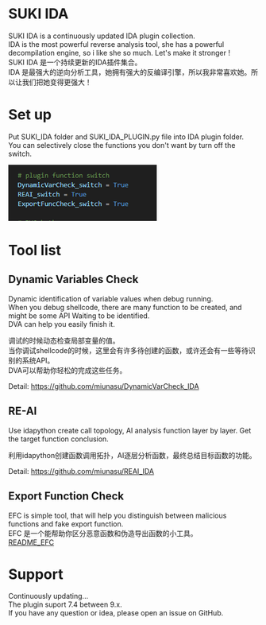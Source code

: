 # SUKI IDA
SUKI IDA is a continuously updated IDA plugin collection.  
IDA is the most powerful reverse analysis tool, she has a powerful decompilation engine, so i like she so much. Let's make it stronger !   
SUKI IDA 是一个持续更新的IDA插件集合。  
IDA 是最强大的逆向分析工具，她拥有强大的反编译引擎，所以我非常喜欢她。所以让我们把她变得更强大！

# Set up
Put SUKI_IDA folder and SUKI_IDA_PLUGIN.py file into IDA plugin folder.  
You can selectively close the functions you don't want by turn off the switch.  

![](./DOC/picture/switch.png)

# Tool list 
## Dynamic Variables Check
 
Dynamic identification of variable values when debug running.   
When you debug shellcode, there are many function to be created, and might be some API Waiting to be identified.  
DVA can help you easily finish it.  
  
调试的时候动态检查局部变量的值。  
当你调试shellcode的时候，这里会有许多待创建的函数，或许还会有一些等待识别的系统API。  
DVA可以帮助你轻松的完成这些任务。  

Detail: https://github.com/miunasu/DynamicVarCheck_IDA

## RE-AI
Use idapython create call topology, AI analysis function layer by layer. Get the target function conclusion.  

利用idapython创建函数调用拓扑，AI逐层分析函数，最终总结目标函数的功能。  

Detail: https://github.com/miunasu/REAI_IDA

## Export Function Check
EFC is simple tool, that will help you distinguish between malicious functions and fake export function.  
EFC 是一个能帮助你区分恶意函数和伪造导出函数的小工具。  
[README_EFC](./DOC/README_EFC.md)

# Support
Continuously updating...  
The plugin suport 7.4 between 9.x.  
If you have any question or idea, please open an issue on GitHub.  



